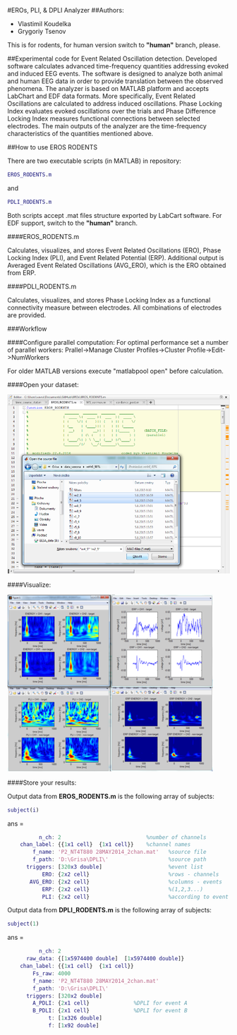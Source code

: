 #EROs, PLI, & DPLI Analyzer
##Authors:
* Vlastimil Koudelka
* Grygoriy Tsenov

This is for rodents, for human version switch to **"human"** branch, please. 

##Experimental code for Event Related Oscillation detection.
Developed software calculates advanced time-frequency quantities addressing evoked and induced EEG events. The software is designed to analyze both animal and human EEG data in order to provide translation between the observed phenomena. The analyzer is based on MATLAB platform and accepts LabChart and EDF data formats. More specifically, Event Related Oscillations are calculated to address induced oscillations. Phase Locking Index evaluates evoked oscillations over the trials and Phase Difference Locking Index measures functional connections between selected electrodes. The main outputs of the analyzer are the time-frequency characteristics of the quantities mentioned above.

##How to use EROS RODENTS

There are two executable scripts (in MATLAB) in repository:

```MATLAB
EROS_RODENTS.m
```
and
```MATLAB
PDLI_RODENTS.m
```
Both scripts accept .mat files structure exported by LabCart software. For EDF support, switch to the **"human"** branch.

####EROS_RODENTS.m

Calculates, visualizes, and stores Event Related Oscillations (ERO), Phase Locking Index (PLI), and Event Related Potential (ERP). Additional output is Averaged Event Related Oscillations (AVG_ERO), which is the ERO obtained from ERP.

####PDLI_RODENTS.m

Calculates, visualizes, and stores Phase Locking Index as a functional connectivity measure between electrodes. All combinations of electrodes are provided.

###Workflow

####Configure parallel computation:
For optimal performance set a number of parallel workers: Prallel->Manage Cluster Profiles->Cluster Profile->Edit->NumWorkers

For older MATLAB versions execute "matlabpool open" before calculation.

####Open your dataset:

![Open](https://github.com/VlastaKoudelka/EROs/blob/master/Doc/Open_rodents.png)

####Visualize:

![Visual](https://github.com/VlastaKoudelka/EROs/blob/master/Doc/Visual_rodents.png)

####Store your results:

Output data from **EROS_RODENTS.m** is the following array of subjects:
```MATLAB
subject(i)
```
ans = 
```MATLAB
          n_ch: 2                           %number of channels
    chan_label: {{1x1 cell}  {1x1 cell}}    %channel names
        f_name: 'P2_NT4T880 28MAY2014_2chan.mat'   %source file
        f_path: 'D:\Grisa\DPLI\'                   %source path
      triggers: [320x3 double]                     %event list
           ERO: {2x2 cell}                         %rows - channels
       AVG_ERO: {2x2 cell}                         %columns - events  
           ERP: {2x2 cell}                         %(1,2,3...) 
           PLI: {2x2 cell}                         %according to event list
```
Output data from **DPLI_RODENTS.m** is the following array of subjects:

```MATLAB
subject(1)
```
ans = 
```MATLAB
          n_ch: 2
      raw_data: {[1x5974400 double]  [1x5974400 double]}
    chan_label: {{1x1 cell}  {1x1 cell}}
        Fs_raw: 4000
        f_name: 'P2_NT4T880 28MAY2014_2chan.mat'
        f_path: 'D:\Grisa\DPLI\'
      triggers: [320x2 double]
        A_PDLI: {2x1 cell}              %DPLI for event A
        B_PDLI: {2x1 cell}              %DPLI for event B
             t: [1x326 double]
             f: [1x92 double]
```             
